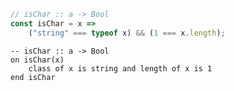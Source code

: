 ```javascript
// isChar :: a -> Bool
const isChar = x =>
    ("string" === typeof x) && (1 === x.length);
```


```applescript
-- isChar :: a -> Bool
on isChar(x)
    class of x is string and length of x is 1
end isChar
```